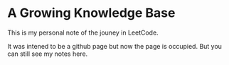 # A Growing Knowledge Base

This is my personal note of the jouney in LeetCode.

It was intened to be a github page but now the page is occupied. But you can still see my notes here.
